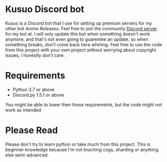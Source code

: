 # Kusuo Discord bot
Kusuo is a Discord bot that I use for setting up premium servers for my other bot *Anime Releases*. Feel free to join the community [Discord server](discord.gg/M4e6dcw7Cf) for my bot at. I will only update this bot when something doesn't work anymore, and that's not even going to guarentee an update, so when something breaks, don't come back here whining. Feel free to use the code from this project with your own project without worrying about copyright issues, I honestly don't care.

# Requirements
* Python 3.7 or above
* Discord.py 1.5.1 or above

You might be able to lower then these requirements, but the code might not work as intended

# Please Read
Please don't try to learn python or take much from this project. This is beginner knowledge because I'm not touching cogs, sharding or anything else semi-advanced.

